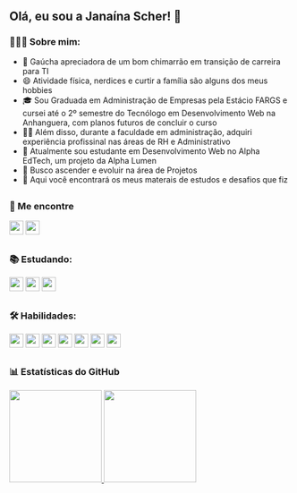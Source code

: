 ## Olá, eu sou a Janaína Scher!  👋

### 💁🏻‍♀️ Sobre mim:

- 🧉  Gaúcha apreciadora de um bom chimarrão em transição de carreira para TI
- 😄 Atividade física, nerdices e curtir a família são alguns dos meus hobbies
- 🎓 Sou Graduada em Administração de Empresas pela Estácio FARGS e cursei até o 2º semestre do Tecnólogo em Desenvolvimento Web na Anhanguera, com planos futuros de concluir o curso
- 👩‍💻 Além disso, durante a faculdade em administração, adquiri experiência profissinal nas áreas de RH e Administrativo
- 🧠 Atualmente sou estudante em Desenvolvimento Web no Alpha EdTech, um projeto da Alpha Lumen
- 🔭 Busco ascender e evoluir na área de Projetos
- 📖 Aqui você encontrará os meus materais de estudos e desafios que fiz

##
### 🔗 Me encontre
  
<div> 
    <a href = "mailto:janainascher@protonmail.com"><img src="https://img.shields.io/badge/ProtonMail-8B89CC?style=for-the-badge&logo=protonmail&logoColor=white" target="_blank" height="25"></a>
    <a href="https://www.linkedin.com/in/janainascher/" target="_blank"><img src="https://img.shields.io/badge/LinkedIn-0077B5?style=for-the-badge&logo=linkedin&logoColor=white" target="_blank" height="25"></a>
</div>

##
### 📚 Estudando:

<div>
  <img src="https://img.shields.io/badge/Python-FFD43B?style=for-the-badge&logo=python&logoColor=blue" height="25" />
  <img src="https://img.shields.io/badge/Linux-FCC624?style=for-the-badge&logo=linux&logoColor=black" height="25" />
  <img src="https://img.shields.io/badge/Gerenciamento_de_Projetos-FF8B29?style=for-the-badge&logo=alura&logoColor=black" height="25" />
</div>

##
### 🛠 Habilidades:

<div>
  <img src="https://img.shields.io/badge/VSCode-0078D4?style=for-the-badge&logo=visual%20studio%20code&logoColor=white" height="25" />
  <img src="https://img.shields.io/badge/GitHub-100000?style=for-the-badge&logo=github&logoColor=white" height="25" />
  <img src="https://img.shields.io/badge/GIT-E44C30?style=for-the-badge&logo=git&logoColor=white" height="25" />
  <img src="https://img.shields.io/badge/Trello-0052CC?style=for-the-badge&logo=trello&logoColor=white" height="25" />
  <img src="https://img.shields.io/badge/VirtualBox-21416b?style=for-the-badge&logo=VirtualBox&logoColor=white" height="25" />
  <img src="https://img.shields.io/badge/Ubuntu-E95420?style=for-the-badge&logo=ubuntu&logoColor=white" height="25" />
  <img src="https://img.shields.io/badge/Windows-0078D6?style=for-the-badge&logo=windows&logoColor=white" height="25" />
</div>
  
##
### 📊 Estatísticas do GitHub

<div>
  <a href="https://github.com/janascher">
  <img height="165em" src="https://github-readme-stats.vercel.app/api?username=janascher&show_icons=true&theme=dracula&include_all_commits=true&count_private=true"/>
  <img height="165em" src="https://github-readme-stats.vercel.app/api/top-langs/?username=janascher&layout=compact&langs_count=7&theme=dracula"/>
</div>
